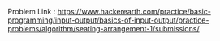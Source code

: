 Problem Link : https://www.hackerearth.com/practice/basic-programming/input-output/basics-of-input-output/practice-problems/algorithm/seating-arrangement-1/submissions/